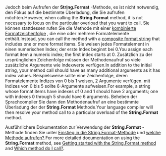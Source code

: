 
<span data-ttu-id="5a5a3-101">Jedoch beim Aufrufen der **String.Format** -Methode, es ist nicht notwendig, den Fokus auf die bestimmte Überladung, die Sie aufrufen möchten.</span><span class="sxs-lookup"><span data-stu-id="5a5a3-101">However, when calling the **String.Format** method, it is not necessary to focus on the particular overload that you want to call.</span></span> <span data-ttu-id="5a5a3-102">Sie können stattdessen rufen Sie die Methode mit einer [kombinierte Formatzeichenfolge](~/docs/standard/base-types/composite-formatting.md) , die eine oder mehrere Formatelemente enthält.</span><span class="sxs-lookup"><span data-stu-id="5a5a3-102">Instead, you can call the method with a [composite format string](~/docs/standard/base-types/composite-formatting.md) that includes one or more format items.</span></span> <span data-ttu-id="5a5a3-103">Sie weisen jedes Formatelement in einen numerischen Index; der erste Index beginnt bei 0.</span><span class="sxs-lookup"><span data-stu-id="5a5a3-103">You assign each format item a numeric index; the first index starts at 0.</span></span> <span data-ttu-id="5a5a3-104">Zusätzlich zu der ursprünglichen Zeichenfolge müssen der Methodenaufruf so viele zusätzliche Argumente wie Indexwerte verfügen.</span><span class="sxs-lookup"><span data-stu-id="5a5a3-104">In addition to the initial string, your method call should have as many additional arguments as it has index values.</span></span> <span data-ttu-id="5a5a3-105">Beispielsweise sollte eine Zeichenfolge, deren Formatelemente Indizes von 0 bis 1 weisen, 2 Argumente verfügen. mit Indizes von 0 bis 5 sollte 6-Argumente aufweisen.</span><span class="sxs-lookup"><span data-stu-id="5a5a3-105">For example, a string whose format items have indexes of 0 and 1 should have 2 arguments; one with indexes 0 through 5 should have 6 arguments.</span></span> <span data-ttu-id="5a5a3-106">Beheben der Sprachcompiler Sie dann den Methodenaufruf an eine bestimmte Überladung der der **String.Format** Methode.</span><span class="sxs-lookup"><span data-stu-id="5a5a3-106">Your language compiler will then resolve your method call to a particular overload of the **String.Format** method.</span></span>   
 
<span data-ttu-id="5a5a3-107">Ausführlichere Dokumentation zur Verwendung der **String.Format** -Methode finden Sie unter [Einstieg in die String.Format-Methode](#Starting) und [welche Methode aufrufen?](#FTaskList).</span><span class="sxs-lookup"><span data-stu-id="5a5a3-107">For more detailed documentation on using the **String.Format** method, see [Getting started with the String.Format method](#Starting) and [Which method do I call?](#FTaskList).</span></span>    
